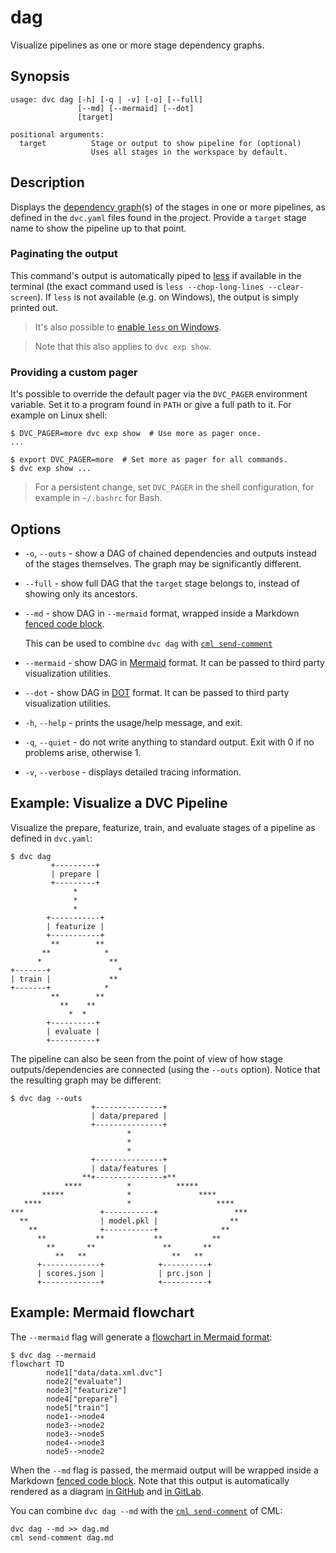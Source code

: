 # dag

Visualize <abbr>pipelines</abbr> as one or more <abbr>stage</abbr> dependency
graphs.

## Synopsis

```usage
usage: dvc dag [-h] [-q | -v] [-o] [--full]
               [--md] [--mermaid] [--dot]
               [target]

positional arguments:
  target          Stage or output to show pipeline for (optional)
                  Uses all stages in the workspace by default.
```

## Description

Displays the [dependency graph]\(s) of the stages in one or more pipelines, as
defined in the `dvc.yaml` files found in the <abbr>project</abbr>. Provide a
`target` stage name to show the pipeline up to that point.

[dependency graph]:
  /doc/user-guide/machine-learning-pipelines/defining-pipelines

### Paginating the output

This command's output is automatically piped to
[less](<https://en.wikipedia.org/wiki/Less_(Unix)>) if available in the terminal
(the exact command used is `less --chop-long-lines --clear-screen`). If `less`
is not available (e.g. on Windows), the output is simply printed out.

> It's also possible to
> [enable `less` on Windows](/doc/user-guide/running-dvc-on-windows#enabling-paging-with-less).

> Note that this also applies to `dvc exp show`.

### Providing a custom pager

It's possible to override the default pager via the `DVC_PAGER` environment
variable. Set it to a program found in `PATH` or give a full path to it. For
example on Linux shell:

```dvc
$ DVC_PAGER=more dvc exp show  # Use more as pager once.
...

$ export DVC_PAGER=more  # Set more as pager for all commands.
$ dvc exp show ...
```

> For a persistent change, set `DVC_PAGER` in the shell configuration, for
> example in `~/.bashrc` for Bash.

## Options

- `-o`, `--outs` - show a DAG of chained dependencies and outputs instead of the
  stages themselves. The graph may be significantly different.

- `--full` - show full DAG that the `target` stage belongs to, instead of
  showing only its ancestors.

- `--md` - show DAG in `--mermaid` format, wrapped inside a Markdown
  [fenced code block](https://www.markdownguide.org/extended-syntax/#fenced-code-blocks).

  This can be used to combine `dvc dag` with
  [`cml send-comment`](https://cml.dev/doc/ref/send-comment)

- `--mermaid` - show DAG in [Mermaid](https://mermaid-js.github.io) format. It
  can be passed to third party visualization utilities.

- `--dot` - show DAG in
  [DOT](<https://en.wikipedia.org/wiki/DOT_(graph_description_language)>)
  format. It can be passed to third party visualization utilities.

- `-h`, `--help` - prints the usage/help message, and exit.

- `-q`, `--quiet` - do not write anything to standard output. Exit with 0 if no
  problems arise, otherwise 1.

- `-v`, `--verbose` - displays detailed tracing information.

## Example: Visualize a DVC Pipeline

Visualize the prepare, featurize, train, and evaluate stages of a pipeline as
defined in `dvc.yaml`:

```dvc
$ dvc dag
         +---------+
         | prepare |
         +---------+
              *
              *
              *
        +-----------+
        | featurize |
        +-----------+
         **        **
       **            *
      *               **
+-------+               *
| train |             **
+-------+            *
         **        **
           **    **
             *  *
        +----------+
        | evaluate |
        +----------+
```

The pipeline can also be seen from the point of view of how stage
outputs/dependencies are connected (using the `--outs` option). Notice that the
resulting graph may be different:

```dvc
$ dvc dag --outs
                  +---------------+
                  | data/prepared |
                  +---------------+
                          *
                          *
                          *
                  +---------------+
                  | data/features |
                **+---------------+**
            ****          *          *****
       *****              *               ****
   ****                   *                   ****
***                 +-----------+                 ***
  **                | model.pkl |                **
    **              +-----------+              **
      **           **           **           **
        **       **               **       **
          **   **                   **   **
      +-------------+            +----------+
      | scores.json |            | prc.json |
      +-------------+            +----------+
```

## Example: Mermaid flowchart

The `--mermaid` flag will generate a
[flowchart in Mermaid format](https://mermaid-js.github.io/mermaid/#/flowchart):

```dvc
$ dvc dag --mermaid
flowchart TD
        node1["data/data.xml.dvc"]
        node2["evaluate"]
        node3["featurize"]
        node4["prepare"]
        node5["train"]
        node1-->node4
        node3-->node2
        node3-->node5
        node4-->node3
        node5-->node2
```

When the `--md` flag is passed, the mermaid output will be wrapped inside a
Markdown
[fenced code block](https://www.markdownguide.org/extended-syntax/#fenced-code-blocks).
Note that this output is automatically rendered as a diagram
[in GitHub](https://github.blog/2022-02-14-include-diagrams-markdown-files-mermaid/)
and [in GitLab](https://docs.gitlab.com/ee/user/markdown.html#mermaid).

<admon type="tip">

You can combine `dvc dag --md` with the
[`cml send-comment`](https://cml.dev/doc/ref/send-comment) of CML:

```dvc
dvc dag --md >> dag.md
cml send-comment dag.md
```

</admon>
